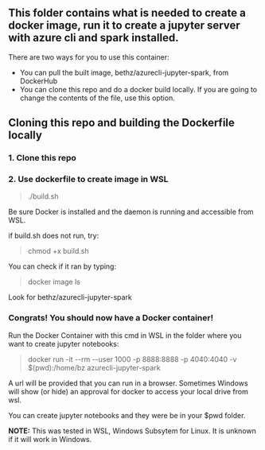 ## This folder contains what is needed to create a docker image, run it to create a jupyter server with azure cli and spark installed.

There are two ways for you to use this container:
- You can pull the built image, bethz/azurecli-jupyter-spark, from DockerHub
- You can clone this repo and do a docker build locally.  If you are going to change the contents of the file, use this option.

## Cloning this repo and building the Dockerfile locally

### 1. Clone this repo

### 2. Use dockerfile to create image in WSL
> ./build.sh

Be sure Docker is installed and the daemon is running and accessible from WSL.

if build.sh does not run, try:
> chmod +x build.sh

You can check if it ran by typing:
> docker image ls

Look for bethz/azurecli-jupyter-spark 


### Congrats! You should now have a Docker container!

Run the Docker Container with this cmd in WSL in the folder where you want to create jupyter notebooks: 

> docker run -it --rm --user 1000 -p 8888:8888 -p 4040:4040 -v $(pwd):/home/bz azurecli-jupyter-spark

A url will be provided that you can run in a browser.  Sometimes Windows will show (or hide) an approval for docker to access your local drive from wsl.

You can create jupyter notebooks and they were be in your $pwd folder.

**NOTE:** 
This was tested in WSL, Windows Subsytem for Linux. It is unknown if it will work in Windows.
